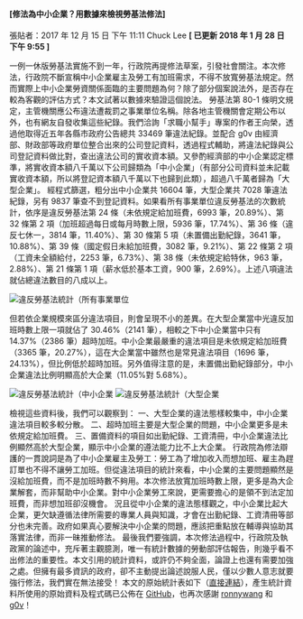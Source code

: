 #### [修法為中小企業？用數據來檢視勞基法修法]

張貼者：2017 年 12 月 15 日 下午 11:11 Chuck Lee **[ 已更新 2018 年 1 月 28 日 下午 9:55 ]**

一例一休版勞基法實施不到一年，行政院再提修法草案，引發社會關注。本次修法，行政院不斷宣稱中小企業雇主及勞工有加班需求，不得不放寬勞基法規定。然而實際上中小企業勞資關係面臨的主要問題為何？除了部分個案說法外，是否存在較為客觀的評估方式？本文試著以數據來驗證這個說法。 勞基法第 80-1 條明文規定，主管機關應公布違法遭裁罰之事業單位名稱。除各地主管機關會定期公布以外，也有網友自發收集這些紀錄。我們洽詢「求職小幫手」專案的作者王向榮，透過他取得近五年各縣市政府公告總共 33469 筆違法紀錄。並配合 g0v 由經濟部、財政部等政府單位整合出來的公司登記資料，透過程式輔助，將違法紀錄與公司登記資料做比對，查出違法公司的實收資本額。又參酌經濟部的中小企業認定標準，將實收資本額八千萬以下公司歸類為「中小企業」（有部分公司資料並未記載實收資本額，所以將登記資本額八千萬以下也歸到此類），超過八千萬者歸為「大型企業」。 經程式篩選，粗分出中小企業共 16604 筆，大型企業共 7028 筆違法紀錄，另有 9837 筆查不到登記資料。如果看所有事業單位違反勞基法的次數統計，依序是違反勞基法第 24 條（未依規定給加班費，6993 筆，20.89%）、第 32 條第 2 項（加班超過每日或每月時數上限，5936 筆，17.74%）、第 36 條（違反七休一，3814 筆，11.40%）、第 30 條第 5 項（未置備出勤紀錄，3641 筆，10.88%）、第 39 條（國定假日未給加班費，3082 筆，9.21%）、第 22 條第 2 項（工資未全額給付，2253 筆，6.73%）、第 38 條（未依規定給特休，963 筆，2.88%）、第 21 條第 1 項（薪水低於基本工資，900 筆，2.69%）。上述八項違法就佔總違法數目的八成以上。

![違反勞基法統計（所有事業單位](/images/20171215/all-company.png)

但若依企業規模來區分違法項目，則會呈現不小的差異。在大型企業當中光違反加班時數上限一項就佔了 30.46%（2141 筆），相較之下中小企業當中只有 14.37%（2386 筆）超時加班。中小企業最嚴重的違法項目是未依規定給加班費（3365 筆，20.27%），這在大企業當中雖然也是常見違法項目（1696 筆，24.13%），但比例低於超時加班。另外值得注意的是，未置備出勤紀錄部分，中小企業違法比例明顯高於大企業（11.05%對 5.68%）。

![違反勞基法統計（中小企業](/images/20171215/small-business.png)
![違反勞基法統計（大型企業](/images/20171215/large-corporation.png)

檢視這些資料後，我們可以觀察到： 一、大型企業的違法態樣較集中，中小企業違法項目較多較分散。 二、超時加班主要是大型企業的問題，中小企業更多是未依規定給加班費。 三、置備資料的項目如出勤紀錄、工資清冊，中小企業違法比例顯然高於大型企業，顯示中小企業的遵法能力比不上大企業。 行政院為修法辯護的一貫說詞是為了中小企業雇主及勞工：勞工為了增加收入而想加班、雇主為趕訂單也不得不讓勞工加班。但從違法項目的統計來看，中小企業的主要問題顯然是沒給加班費，而不是加班時數不夠用。本次修法放寬加班時數上限，更多是為大企業解套，而非幫助中小企業。對中小企業勞工來說，更需要擔心的是領不到法定加班費，而非想加班卻沒機會。 況且從中小企業的違法態樣觀之，中小企業比起大企業，更欠缺遵循法律所需要的專業人員與知識，才會在出勤紀錄、工資清冊等部分也未完善。政府如果真心要解決中小企業的問題，應該把重點放在輔導與協助其落實法律，而非一昧推動修法。 最後我們要強調，本次修法過程中，行政院及執政黨的論述中，充斥著主觀臆測，唯一有統計數據的勞動部評估報告，則幾乎看不出修法的重要性。本文引用的統計資料，或許仍不夠全面，論證上也還有需要加強之處。但擁有最多資訊的政府，卻不主動提出論述說服人民，僅以少數人意志就要強行修法，我們實在無法接受！ 本文的原始統計表如下（[直接連結](https://docs.google.com/spreadsheets/d/1ubKGe6CSfjuK0V95lqIldfMXjnYuJ5l5ceGQZ2Blhas/edit?usp=sharing)），產生統計資料所使用的原始資料及程式碼已公佈在 [GitHub](https://github.com/tueeit/tw-labor-law-violation-statistics)，也再次感謝 [ronnywang](https://github.com/ronnywang) 和 [g0v](http://g0v.tw/)！
